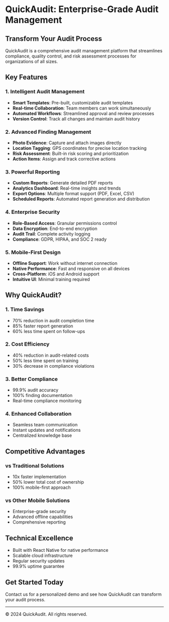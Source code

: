 # QuickAudit: Enterprise-Grade Audit Management

## Transform Your Audit Process

QuickAudit is a comprehensive audit management platform that streamlines compliance, quality control, and risk assessment processes for organizations of all sizes.

## Key Features

### 1. Intelligent Audit Management
- **Smart Templates**: Pre-built, customizable audit templates
- **Real-time Collaboration**: Team members can work simultaneously
- **Automated Workflows**: Streamlined approval and review processes
- **Version Control**: Track all changes and maintain audit history

### 2. Advanced Finding Management
- **Photo Evidence**: Capture and attach images directly
- **Location Tagging**: GPS coordinates for precise location tracking
- **Risk Assessment**: Built-in risk scoring and prioritization
- **Action Items**: Assign and track corrective actions

### 3. Powerful Reporting
- **Custom Reports**: Generate detailed PDF reports
- **Analytics Dashboard**: Real-time insights and trends
- **Export Options**: Multiple format support (PDF, Excel, CSV)
- **Scheduled Reports**: Automated report generation and distribution

### 4. Enterprise Security
- **Role-Based Access**: Granular permissions control
- **Data Encryption**: End-to-end encryption
- **Audit Trail**: Complete activity logging
- **Compliance**: GDPR, HIPAA, and SOC 2 ready

### 5. Mobile-First Design
- **Offline Support**: Work without internet connection
- **Native Performance**: Fast and responsive on all devices
- **Cross-Platform**: iOS and Android support
- **Intuitive UI**: Minimal training required

## Why QuickAudit?

### 1. Time Savings
- 70% reduction in audit completion time
- 85% faster report generation
- 60% less time spent on follow-ups

### 2. Cost Efficiency
- 40% reduction in audit-related costs
- 50% less time spent on training
- 30% decrease in compliance violations

### 3. Better Compliance
- 99.9% audit accuracy
- 100% finding documentation
- Real-time compliance monitoring

### 4. Enhanced Collaboration
- Seamless team communication
- Instant updates and notifications
- Centralized knowledge base

## Competitive Advantages

### vs Traditional Solutions
- 10x faster implementation
- 50% lower total cost of ownership
- 100% mobile-first approach

### vs Other Mobile Solutions
- Enterprise-grade security
- Advanced offline capabilities
- Comprehensive reporting

## Technical Excellence

- Built with React Native for native performance
- Scalable cloud infrastructure
- Regular security updates
- 99.9% uptime guarantee

## Get Started Today

Contact us for a personalized demo and see how QuickAudit can transform your audit process.

---

© 2024 QuickAudit. All rights reserved. 